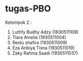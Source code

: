 # tugas-PBO
Kelompok 2 :
1. Luthfy Budhy Adzy (1830511109)
2. Tiara Amelia      (1930511004)
3. Restu shafira     (1930511009)
4. Eza Anbiya Tisna  (1930511019)
4. Zaky Rahma Saadi  (1930511037)
